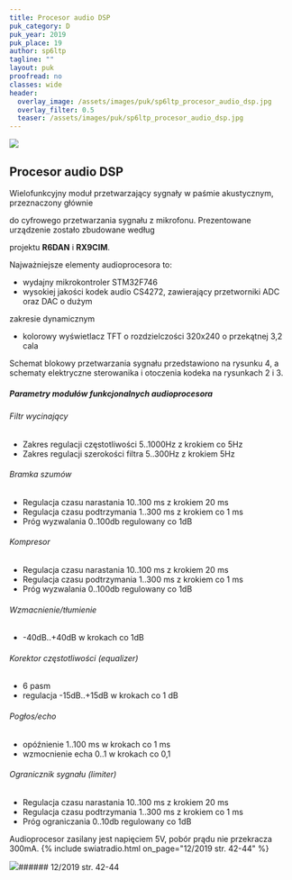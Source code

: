```yaml
---
title: Procesor audio DSP
puk_category: D
puk_year: 2019
puk_place: 19
author: sp6ltp
tagline: ""
layout: puk
proofread: no
classes: wide
header:
  overlay_image: /assets/images/puk/sp6ltp_procesor_audio_dsp.jpg
  overlay_filter: 0.5
  teaser: /assets/images/puk/sp6ltp_procesor_audio_dsp.jpg
---
```






 



![](assets/data/img/projects/2019-19-0.jpg) 



Procesor audio DSP
------------------





 Wielofunkcyjny moduł przetwarzający sygnały w paśmie akustycznym, przeznaczony głównie

 do cyfrowego przetwarzania sygnału z mikrofonu. Prezentowane urządzenie zostało zbudowane według

 projektu **R6DAN** i **RX9CIM**.






Najważniejsze elementy audioprocesora to:


* wydajny mikrokontroler STM32F746
* wysokiej jakości kodek audio CS4272, zawierający przetworniki ADC oraz DAC o dużym

 zakresie dynamicznym
* kolorowy wyświetlacz TFT o rozdzielczości 320x240 o przekątnej 3,2 cala







Schemat blokowy przetwarzania sygnału przedstawiono na rysunku 4, a schematy elektryczne sterowanika i otoczenia kodeka na rysunkach 2 i 3.




##### Parametry modułów funkcjonalnych audioprocesora




###### Filtr wycinający


* Zakres regulacji częstotliwości 5..1000Hz z krokiem co 5Hz
* Zakres regulacji szerokości filtra 5..300Hz z krokiem 5Hz


###### Bramka szumów


* Regulacja czasu narastania 10..100 ms z krokiem 20 ms
* Regulacja czasu podtrzymania 1..300 ms z krokiem co 1 ms
* Próg wyzwalania 0..100db regulowany co 1dB


###### Kompresor


* Regulacja czasu narastania 10..100 ms z krokiem 20 ms
* Regulacja czasu podtrzymania 1..300 ms z krokiem co 1 ms
* Próg wyzwalania 0..100db regulowany co 1dB


###### Wzmacnienie/tłumienie


* -40dB..+40dB w krokach co 1dB


###### Korektor częstotliwości (equalizer)


* 6 pasm
* regulacja -15dB..+15dB w krokach co 1 dB


###### Pogłos/echo


* opóźnienie 1..100 ms w krokach co 1 ms
* wzmocnienie echa 0..1 w krokach co 0,1


###### Ogranicznik sygnału (limiter)


* Regulacja czasu narastania 10..100 ms z krokiem 20 ms
* Regulacja czasu podtrzymania 1..300 ms z krokiem co 1 ms
* Próg ograniczania 0..10db regulowany co 1dB






 Audioprocesor zasilany jest napięciem 5V, pobór prądu nie przekracza 300mA.
{% include swiatradio.html on_page="12/2019 str. 42-44" %}






![](assets/img/logo/sr_logo_s.jpg)###### 12/2019 str. 42-44

 





 


